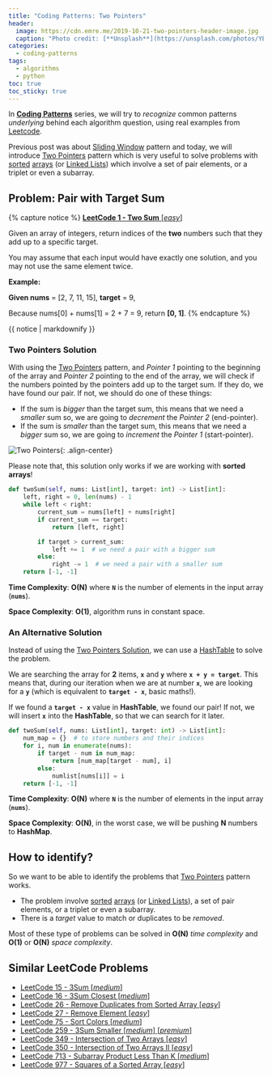 ```yaml
---
title: "Coding Patterns: Two Pointers"
header:
  image: https://cdn.emre.me/2019-10-21-two-pointers-header-image.jpg
  caption: "Photo credit: [**Unsplash**](https://unsplash.com/photos/YEWvMidcKkg)"
categories:
  - coding-patterns
tags:
  - algorithms
  - python
toc: true
toc_sticky: true
---
```


In **[Coding Patterns](https://emre.me/categories/#coding-patterns)** series, we will try to *recognize* common patterns *underlying* behind each algorithm question, using real examples from [Leetcode](https://leetcode.com/).

Previous post was about [Sliding Window](https://emre.me/coding-patterns/sliding-window/) pattern and today, we will introduce [Two Pointers](https://emre.me/coding-patterns/two-pointers/) pattern which is very useful to solve problems with [sorted](https://emre.me/algorithms/sorting-algorithms/) [arrays](https://emre.me/data-structures/lists/) (or [Linked Lists](https://emre.me/data-structures/linked-lists/)) which involve a set of pair elements, or a triplet or even a subarray.

## Problem: Pair with Target Sum ##
{% capture notice %}
[**LeetCode 1 - Two Sum** [*easy*]](https://leetcode.com/problems/two-sum/)

Given an array of integers, return indices of the **two** numbers such that they add up to a specific target.

You may assume that each input would have exactly one solution, and you may not use the same element twice.

**Example:**

**Given nums** = [2, 7, 11, 15], **target** = 9,

Because nums[0] + nums[1] = 2 + 7 = 9, return **[0, 1]**.
{% endcapture %}

<div class="notice--info">
  {{ notice | markdownify }}
</div>

### Two Pointers Solution ###
With using the [Two Pointers](https://emre.me/coding-patterns/two-pointers/) pattern, and *Pointer 1* pointing to the beginning of the array and *Pointer 2* pointing to the end of the array, we will check if the numbers pointed by the pointers add up to the target sum. If they do, we have found our pair. If not, we should do one of these things:

* If the sum is *bigger* than the target sum, this means that we need a *smaller* sum so, we are going to *decrement* the *Pointer 2* (end-pointer).
* If the sum is *smaller* than the target sum, this means that we need a *bigger* sum so, we are going to *increment* the *Pointer 1* (start-pointer).

![Two Pointers](https://cdn.emre.me/2019-10-21-two-pointers.png){: .align-center}

Please note that, this solution only works if we are working with **sorted arrays**!
 
```python
def twoSum(self, nums: List[int], target: int) -> List[int]:
    left, right = 0, len(nums) - 1
    while left < right:
        current_sum = nums[left] + nums[right]
        if current_sum == target:
            return [left, right]

        if target > current_sum:
            left += 1  # we need a pair with a bigger sum
        else:
            right -= 1  # we need a pair with a smaller sum
    return [-1, -1]
```

**Time Complexity**: **O(N)** where **`N`** is the number of elements in the input array (**`nums`**).

**Space Complexity**: **O(1)**, algorithm runs in constant space.

### An Alternative Solution ###
Instead of using the [Two Pointers Solution](#two-pointers-solution), we can use a [HashTable](https://emre.me/data-structures/hash-tables/) to solve the problem.

We are searching the array for **2** items, **`x`** and **`y`** where **`x + y = target`**. This means that, during our iteration when we are at number **`x`**, we are looking for a **`y`** (which is equivalent to **`target - x`**, basic maths!).

If we found a **`target - x`** value in **HashTable**, we found our pair! If not, we will insert **`x`** into the **HashTable**, so that we can search for it later.

```python
def twoSum(self, nums: List[int], target: int) -> List[int]:
    num_map = {}  # to store numbers and their indices
    for i, num in enumerate(nums):
        if target - num in num_map:
            return [num_map[target - num], i]
        else:
            numlist[nums[i]] = i
    return [-1, -1]
```

**Time Complexity**: **O(N)** where **`N`** is the number of elements in the input array (**`nums`**).

**Space Complexity**: **O(N)**, in the worst case, we will be pushing **N** numbers to **HashMap**.

## How to identify? ##
So we want to be able to identify the problems that [Two Pointers](https://emre.me/coding-patterns/two-pointers/) pattern works.

* The problem involve [sorted](https://emre.me/algorithms/sorting-algorithms/) [arrays](https://emre.me/data-structures/lists/) (or [Linked Lists](https://emre.me/data-structures/linked-lists/)), a set of pair elements, or a triplet or even a subarray.
* There is a *target* value to match or duplicates to be *removed*.

Most of these type of problems can be solved in **O(N)** *time complexity* and **O(1)** or **O(N)** *space complexity*.

## Similar LeetCode Problems ##
* [LeetCode 15 - 3Sum [*medium*]](https://leetcode.com/problems/3sum/)
* [LeetCode 16 - 3Sum Closest [*medium*]](https://leetcode.com/problems/3sum-closest/)
* [LeetCode 26 - Remove Duplicates from Sorted Array [*easy*]](https://leetcode.com/problems/remove-duplicates-from-sorted-array/)
* [LeetCode 27 - Remove Element [*easy*]](https://leetcode.com/problems/remove-element/)
* [LeetCode 75 - Sort Colors [*medium*]](https://leetcode.com/problems/sort-colors/)
* [LeetCode 259 - 3Sum Smaller [*medium*] [*premium*]](https://leetcode.com/problems/3sum-smaller)
* [LeetCode 349 - Intersection of Two Arrays [*easy*]](https://leetcode.com/problems/intersection-of-two-arrays/)
* [LeetCode 350 - Intersection of Two Arrays II [*easy*]](https://leetcode.com/problems/intersection-of-two-arrays-ii/)
* [LeetCode 713 - Subarray Product Less Than K [*medium*]](https://leetcode.com/problems/subarray-product-less-than-k/)
* [LeetCode 977 - Squares of a Sorted Array [*easy*]](https://leetcode.com/problems/squares-of-a-sorted-array/)